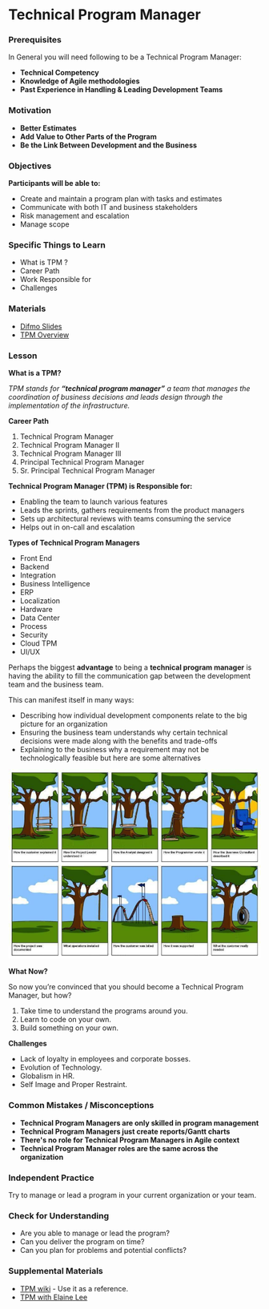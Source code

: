 # Technical Program Manager

### Prerequisites

In General you will need following to be a Technical Program Manager:

- **Technical Competency**
- **Knowledge of Agile methodologies**
- **Past Experience in Handling & Leading Development Teams**

### Motivation

- **Better Estimates**
- **Add Value to Other Parts of the Program**
- **Be the Link Between Development and the Business**

### Objectives

**Participants will be able to:**

- Create and maintain a program plan with tasks and estimates
- Communicate with both IT and business stakeholders
- Risk management and escalation
- Manage scope

### Specific Things to Learn

- What is TPM ?
- Career Path
- Work Responsible for
- Challenges

### Materials

- [Difmo Slides](https://docs.google.com/presentation/d/1q_sa93_LGQTZhNHyBnQHJmaO_2wgVD_7Mz7-gAjFZ8U/edit#slide=id.p)
- [TPM Overview](http://www.mariogerard.com/technical-program-manager/)

### Lesson

**What is a TPM?**

_TPM stands for **“technical program manager”** a team that manages the coordination of business decisions and leads design through the implementation of the infrastructure._

**Career Path**

1. Technical Program Manager
2. Technical Program Manager II
3. Technical Program Manager III
4. Principal Technical Program Manager
5. Sr. Principal Technical Program Manager

**Technical Program Manager (TPM) is Responsible for:**

- Enabling the team to launch various features
- Leads the sprints, gathers requirements from the product managers
- Sets up architectural reviews with teams consuming the service
- Helps out in on-call and escalation

**Types of Technical Program Managers**

- Front End
- Backend
- Integration
- Business Intelligence
- ERP
- Localization
- Hardware
- Data Center
- Process
- Security
- Cloud TPM
- UI/UX

Perhaps the biggest **advantage** to being a **technical program manager** is having the ability to fill the communication gap between the development team and the business team.

This can manifest itself in many ways:

- Describing how individual development components relate to the big picture for an organization
- Ensuring the business team understands why certain technical decisions were made along with the benefits and trade-offs
- Explaining to the business why a requirement may not be technologically feasible but here are some alternatives

![tpm](productmanage.png)

**What Now?**

So now you’re convinced that you should become a Technical Program Manager, but how?

1. Take time to understand the programs around you.
2. Learn to code on your own.
3. Build something on your own.

**Challenges**

- Lack of loyalty in employees and corporate bosses.
- Evolution of Technology.
- Globalism in HR.
- Self Image and Proper Restraint.

### Common Mistakes / Misconceptions

- **Technical Program Managers are only skilled in program management**
- **Technical Program Managers just create reports/Gantt charts**
- **There's no role for Technical Program Managers in Agile context**
- **Technical Program Manager roles are the same across the organization**

### Independent Practice

Try to manage or lead a program in your current organization or your team.

### Check for Understanding

- Are you able to manage or lead the program?
- Can you deliver the program on time?
- Can you plan for problems and potential conflicts?

### Supplemental Materials

- [TPM wiki](https://en.wikipedia.org/wiki/Program_management) - Use it as a reference.
- [TPM with Elaine Lee](https://www.dropbox.com/s/6hzzpmhgpbzmsfb/video1587910954.mp4?dl=0)
